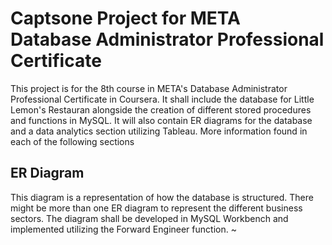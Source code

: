 # Captsone Project for META Database Administrator Professional Certificate

This project is for the 8th course in META's Database Administrator Professional Certificate in Coursera. It shall include the database for Little Lemon's Restauran alongside the creation of different stored procedures and functions in MySQL. It will also contain ER diagrams for the database and a data analytics section utilizing Tableau. More information found in each of the following sections

## ER Diagram

This diagram is a representation of how the database is structured. There might be more than one ER diagram to represent the different business sectors. The diagram shall be developed in MySQL Workbench and implemented utilizing the Forward Engineer function.
~